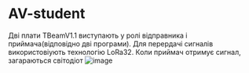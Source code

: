 # AV-student
Дві плати TBeamV1.1 виступають у ролі відправника і приймача(відповідно дві програми). Для перердачі сигналів використовіують технологію LoRa32. Коли приймач отримує сигнал, загараються світодіот
![image](https://github.com/kirbel/AV-student/assets/60318229/eb4dc994-3b6b-46f1-8d84-9ae785167f34)
